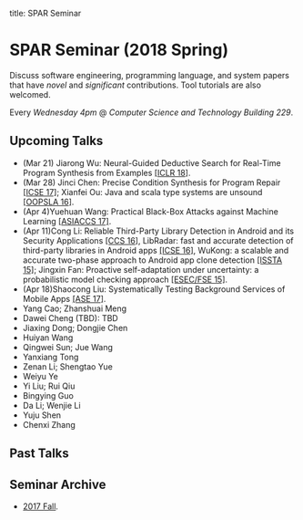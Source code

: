 title: SPAR Seminar

# SPAR Seminar (2018 Spring)

Discuss software engineering, programming language, and system papers that have *novel* and *significant* contributions. Tool tutorials are also welcomed.

Every *Wednesday 4pm* @ *Computer Science and Technology Building 229*.

## Upcoming Talks

* (Mar 21) Jiarong Wu: Neural-Guided Deductive Search for Real-Time Program Synthesis from Examples [[ICLR 18]](https://openreview.net/forum?id=rywDjg-RW).
* (Mar 28) Jinci Chen: Precise Condition Synthesis for Program Repair [[ICSE 17]](https://www.researchgate.net/publication/307307206_Precise_Condition_Synthesis_for_Program_Repair); Xianfei Ou: Java and scala type systems are unsound [[OOPSLA 16]](https://dl.acm.org/citation.cfm?id=2984004).
* (Apr 4)Yuehuan Wang: Practical Black-Box Attacks against Machine Learning [[ASIACCS 17]](https://arxiv.org/abs/1602.02697).
* (Apr 11)Cong Li: Reliable Third-Party Library Detection in Android and its Security Applications [[CCS 16]](https://dl.acm.org/citation.cfm?id=2978333), LibRadar: fast and accurate detection of third-party libraries in Android apps [[ICSE 16]](https://dl.acm.org/citation.cfm?id=2889178), WuKong: a scalable and accurate two-phase approach to Android app clone detection [[ISSTA 15]](https://dl.acm.org/citation.cfm?id=2771795); Jingxin Fan: Proactive self-adaptation under uncertainty: a probabilistic model checking approach [[ESEC/FSE 15]](http://acme.able.cs.cmu.edu/pubs/uploads/pdf/fse15main-mainid213-p-1d01012-24621-final.pdf).
* (Apr 18)Shaocong Liu: Systematically Testing Background Services of Mobile Apps [[ASE 17]](https://dl.acm.org/citation.cfm?id=3155568).
* Yang Cao; Zhanshuai Meng
* Dawei Cheng (TBD): TBD
* Jiaxing Dong; Dongjie Chen
* Huiyan Wang
* Qingwei Sun; Jue Wang
* Yanxiang Tong
* Zenan Li; Shengtao Yue
* Weiyu Ye
* Yi Liu; Rui Qiu
* Bingying Guo
* Da Li; Wenjie Li
* Yuju Shen
* Chenxi Zhang

## Past Talks

## Seminar Archive

* [2017 Fall](2017fall).
